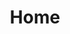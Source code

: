 ---
html_title: Home
layout: 2006_home
old_website: true
permalink: /139.html
published: true
title: Home
---